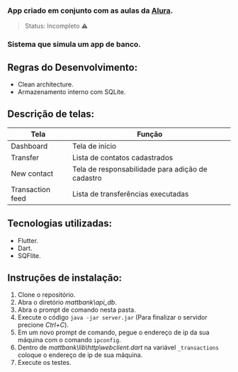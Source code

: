### App criado em conjunto com as aulas da [Alura](https://www.alura.com.br).
> Status: Incompleto ⚠️
### Sistema que simula um app de banco.

## Regras do Desenvolvimento:
+ Clean architecture.
+ Armazenamento interno com SQLite.

## Descrição de telas:
|Tela|Função|
|----------------|------------------------------------------------|
|Dashboard|Tela de início|
|Transfer|Lista de contatos cadastrados|
|New contact|Tela de responsabilidade para adição de cadastro|
|Transaction feed|Lista de transferências executadas|

## Tecnologias utilizadas:
+ Flutter.
+ Dart.
+ SQFlite.

## Instruções de instalação:
1) Clone o repositório.
2) Abra o diretório _mattbank\api_db_.
3) Abra o prompt de comando nesta pasta.
4) Execute o código `java -jar server.jar` (Para finalizar o servidor precione _Ctrl+C_).
5) Em um novo prompt de comando, pegue o endereço de ip da sua máquina com o comando `ipconfig`.
6) Dentro de _mattbank\lib\http\webclient.dart_ na variável `_transactions` coloque o endereço de ip de sua máquina.
7) Execute os testes.
